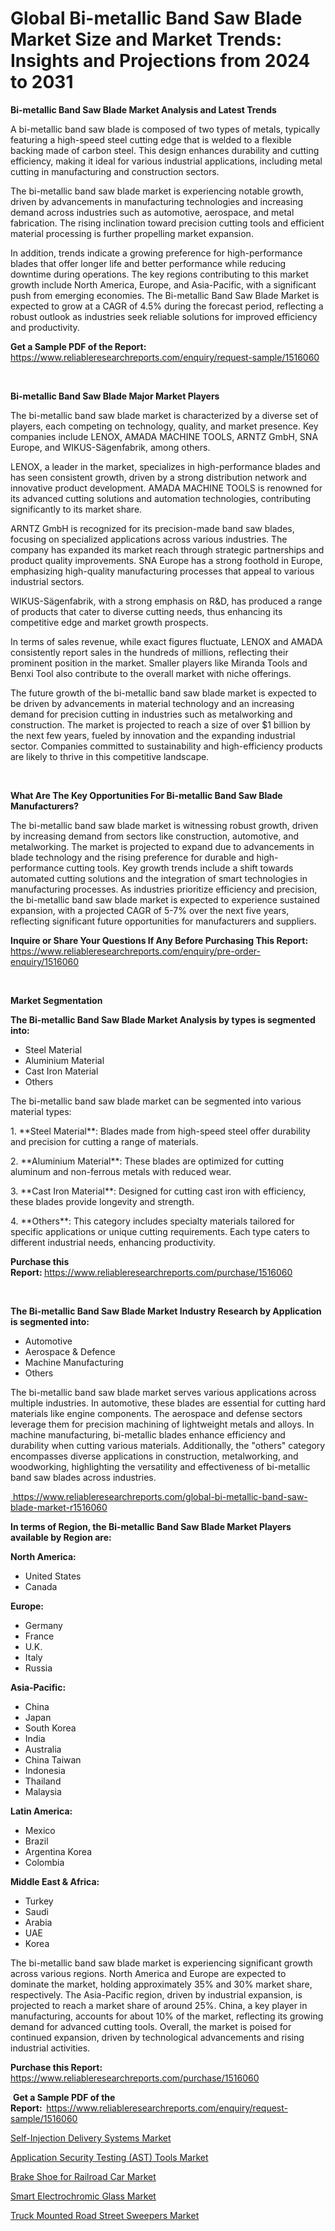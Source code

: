 <p><h1>Global Bi-metallic Band Saw Blade Market Size and Market Trends: Insights and Projections from 2024 to 2031</h1></p><p><strong>Bi-metallic Band Saw Blade Market Analysis and Latest Trends</strong></p>
<p><p>A bi-metallic band saw blade is composed of two types of metals, typically featuring a high-speed steel cutting edge that is welded to a flexible backing made of carbon steel. This design enhances durability and cutting efficiency, making it ideal for various industrial applications, including metal cutting in manufacturing and construction sectors. </p><p>The bi-metallic band saw blade market is experiencing notable growth, driven by advancements in manufacturing technologies and increasing demand across industries such as automotive, aerospace, and metal fabrication. The rising inclination toward precision cutting tools and efficient material processing is further propelling market expansion. </p><p>In addition, trends indicate a growing preference for high-performance blades that offer longer life and better performance while reducing downtime during operations. The key regions contributing to this market growth include North America, Europe, and Asia-Pacific, with a significant push from emerging economies. The Bi-metallic Band Saw Blade Market is expected to grow at a CAGR of 4.5% during the forecast period, reflecting a robust outlook as industries seek reliable solutions for improved efficiency and productivity.</p></p>
<p><strong>Get a Sample PDF of the Report:&nbsp;</strong> <a href="https://www.reliableresearchreports.com/enquiry/request-sample/1516060?utm_campaign=8&utm_medium=2&utm_source=Github&utm_content=ia&utm_term=27102024&utm_id=bi-metallic-band-saw-blade">https://www.reliableresearchreports.com/enquiry/request-sample/1516060</a></p>
<p>&nbsp;</p>
<p><strong>Bi-metallic Band Saw Blade Major Market Players</strong></p>
<p><p>The bi-metallic band saw blade market is characterized by a diverse set of players, each competing on technology, quality, and market presence. Key companies include LENOX, AMADA MACHINE TOOLS, ARNTZ GmbH, SNA Europe, and WIKUS-Sägenfabrik, among others. </p><p>LENOX, a leader in the market, specializes in high-performance blades and has seen consistent growth, driven by a strong distribution network and innovative product development. AMADA MACHINE TOOLS is renowned for its advanced cutting solutions and automation technologies, contributing significantly to its market share. </p><p>ARNTZ GmbH is recognized for its precision-made band saw blades, focusing on specialized applications across various industries. The company has expanded its market reach through strategic partnerships and product quality improvements. SNA Europe has a strong foothold in Europe, emphasizing high-quality manufacturing processes that appeal to various industrial sectors. </p><p>WIKUS-Sägenfabrik, with a strong emphasis on R&D, has produced a range of products that cater to diverse cutting needs, thus enhancing its competitive edge and market growth prospects.</p><p>In terms of sales revenue, while exact figures fluctuate, LENOX and AMADA consistently report sales in the hundreds of millions, reflecting their prominent position in the market. Smaller players like Miranda Tools and Benxi Tool also contribute to the overall market with niche offerings.</p><p>The future growth of the bi-metallic band saw blade market is expected to be driven by advancements in material technology and an increasing demand for precision cutting in industries such as metalworking and construction. The market is projected to reach a size of over $1 billion by the next few years, fueled by innovation and the expanding industrial sector. Companies committed to sustainability and high-efficiency products are likely to thrive in this competitive landscape.</p></p>
<p>&nbsp;</p>
<p><strong>What Are The Key Opportunities For Bi-metallic Band Saw Blade Manufacturers?</strong></p>
<p><p>The bi-metallic band saw blade market is witnessing robust growth, driven by increasing demand from sectors like construction, automotive, and metalworking. The market is projected to expand due to advancements in blade technology and the rising preference for durable and high-performance cutting tools. Key growth trends include a shift towards automated cutting solutions and the integration of smart technologies in manufacturing processes. As industries prioritize efficiency and precision, the bi-metallic band saw blade market is expected to experience sustained expansion, with a projected CAGR of 5-7% over the next five years, reflecting significant future opportunities for manufacturers and suppliers.</p></p>
<p><strong>Inquire or Share Your Questions If Any Before Purchasing This Report:</strong> <a href="https://www.reliableresearchreports.com/enquiry/pre-order-enquiry/1516060?utm_campaign=8&utm_medium=2&utm_source=Github&utm_content=ia&utm_term=27102024&utm_id=bi-metallic-band-saw-blade">https://www.reliableresearchreports.com/enquiry/pre-order-enquiry/1516060</a></p>
<p>&nbsp;</p>
<p><strong>Market Segmentation</strong></p>
<p><strong>The Bi-metallic Band Saw Blade Market Analysis by types is segmented into:</strong></p>
<p><ul><li>Steel Material</li><li>Aluminium Material</li><li>Cast Iron Material</li><li>Others</li></ul></p>
<p><p>The bi-metallic band saw blade market can be segmented into various material types: </p><p>1. **Steel Material**: Blades made from high-speed steel offer durability and precision for cutting a range of materials.</p><p>   </p><p>2. **Aluminium Material**: These blades are optimized for cutting aluminum and non-ferrous metals with reduced wear.</p><p>3. **Cast Iron Material**: Designed for cutting cast iron with efficiency, these blades provide longevity and strength.</p><p>4. **Others**: This category includes specialty materials tailored for specific applications or unique cutting requirements. Each type caters to different industrial needs, enhancing productivity.</p></p>
<p><strong>Purchase this Report:&nbsp;</strong><a href="https://www.reliableresearchreports.com/purchase/1516060?utm_campaign=8&utm_medium=2&utm_source=Github&utm_content=ia&utm_term=27102024&utm_id=bi-metallic-band-saw-blade">https://www.reliableresearchreports.com/purchase/1516060</a></p>
<p>&nbsp;</p>
<p><strong>The Bi-metallic Band Saw Blade Market Industry Research by Application is segmented into:</strong></p>
<p><ul><li>Automotive</li><li>Aerospace & Defence</li><li>Machine Manufacturing</li><li>Others</li></ul></p>
<p><p>The bi-metallic band saw blade market serves various applications across multiple industries. In automotive, these blades are essential for cutting hard materials like engine components. The aerospace and defense sectors leverage them for precision machining of lightweight metals and alloys. In machine manufacturing, bi-metallic blades enhance efficiency and durability when cutting various materials. Additionally, the "others" category encompasses diverse applications in construction, metalworking, and woodworking, highlighting the versatility and effectiveness of bi-metallic band saw blades across industries.</p></p>
<p><a href="https://www.reliableresearchreports.com/global-bi-metallic-band-saw-blade-market-r1516060?utm_campaign=8&utm_medium=2&utm_source=Github&utm_content=ia&utm_term=27102024&utm_id=bi-metallic-band-saw-blade">&nbsp;https://www.reliableresearchreports.com/global-bi-metallic-band-saw-blade-market-r1516060</a></p>
<p><strong>In terms of Region, the Bi-metallic Band Saw Blade Market Players available by Region are:</strong></p>
<p>
    <p> <strong> North America: </strong>
        <ul>
            <li>United States</li>
            <li>Canada</li>
        </ul>
        </p> 
    <p> <strong> Europe: </strong>
        <ul>
            <li>Germany</li>
            <li>France</li>
            <li>U.K.</li>
            <li>Italy</li>
            <li>Russia</li>
        </ul>
        </p> 
    <p> <strong> Asia-Pacific: </strong>
        <ul>
            <li>China</li>
            <li>Japan</li>
            <li>South Korea</li>
            <li>India</li>
            <li>Australia</li>
            <li>China Taiwan</li>
            <li>Indonesia</li>
            <li>Thailand</li>
            <li>Malaysia</li>
        </ul>
        </p> 
    <p> <strong> Latin America: </strong>
        <ul>
            <li>Mexico</li>
            <li>Brazil</li>
            <li>Argentina Korea</li>
            <li>Colombia</li>
        </ul>
        </p> 
    <p> <strong> Middle East & Africa: </strong>
        <ul>
            <li>Turkey</li>
            <li>Saudi</li>
            <li>Arabia</li>
            <li>UAE</li>
            <li>Korea</li>
        </ul>
    </p>
    </p>
<p><p>The bi-metallic band saw blade market is experiencing significant growth across various regions. North America and Europe are expected to dominate the market, holding approximately 35% and 30% market share, respectively. The Asia-Pacific region, driven by industrial expansion, is projected to reach a market share of around 25%. China, a key player in manufacturing, accounts for about 10% of the market, reflecting its growing demand for advanced cutting tools. Overall, the market is poised for continued expansion, driven by technological advancements and rising industrial activities.</p></p>
<p><strong>Purchase this Report: </strong><a href="https://www.reliableresearchreports.com/purchase/1516060?utm_campaign=8&utm_medium=2&utm_source=Github&utm_content=ia&utm_term=27102024&utm_id=bi-metallic-band-saw-blade">https://www.reliableresearchreports.com/purchase/1516060</a></p>
<p>&nbsp;<strong>Get a Sample PDF of the Report:&nbsp;&nbsp;</strong><a href="https://www.reliableresearchreports.com/enquiry/request-sample/1516060?utm_campaign=8&utm_medium=2&utm_source=Github&utm_content=ia&utm_term=27102024&utm_id=bi-metallic-band-saw-blade">https://www.reliableresearchreports.com/enquiry/request-sample/1516060</a></p>
<p><strong></strong></p>
<p><p><a href="https://www.linkedin.com/pulse/self-injection-delivery-systems-market-research-report-2024-i3xhc?trk=public_post_embed_feed-article-content&utm_campaign=8&utm_medium=2&utm_source=Github&utm_content=ia&utm_term=27102024&utm_id=bi-metallic-band-saw-blade">Self-Injection Delivery Systems Market</a></p><p><a href="https://www.linkedin.com/pulse/evolution-application-security-testing-ast-tools-market-key-cdsbc?trk=public_post_embed_feed-article-content&utm_campaign=8&utm_medium=2&utm_source=Github&utm_content=ia&utm_term=27102024&utm_id=bi-metallic-band-saw-blade">Application Security Testing (AST) Tools Market</a></p><p><a href="https://github.com/cliffxbwergin/Market-Research-Report-List-1/blob/main/brake-shoe-for-railroad-car-market.md?utm_campaign=8&utm_medium=2&utm_source=Github&utm_content=ia&utm_term=27102024&utm_id=bi-metallic-band-saw-blade">Brake Shoe for Railroad Car Market</a></p><p><a href="https://github.com/loftinirkaakcsu/Market-Research-Report-List-1/blob/main/smart-electrochromic-glass-market.md?utm_campaign=8&utm_medium=2&utm_source=Github&utm_content=ia&utm_term=27102024&utm_id=bi-metallic-band-saw-blade">Smart Electrochromic Glass Market</a></p><p><a href="https://issuu.com/reportprime-2/docs/truck-mounted-road-street-sweepers-_3bf10a5092097b?utm_campaign=8&utm_medium=2&utm_source=Github&utm_content=ia&utm_term=27102024&utm_id=bi-metallic-band-saw-blade">Truck Mounted Road Street Sweepers Market</a></p></p>
